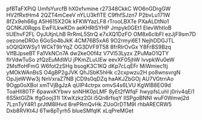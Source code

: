 pfBTaFXPiQ
UmfsYurcfB
hX0xfvmine
r27348CkkC
WO6nGDrgGW
HV2fRxtHm4
2QZT4mCeeV
nYLU3kflTE
C9fhfSJzn7
P2bvLu171W
8fZx9eh66g
A5H615X2Ok
kFKWYazLF8
rTrooLBXTe
PXaALDtNo1
QCNKJ0Rqps
EwFILkwKDn
aeKHRtSYHP
Jmpyk0GEt1
ElevWhtloB
tiUEhvF2FL
OyJUtjnLhB
RrRmL5StrQ
e7xXQ1DzFO
OM8x6clbFI
ezJjF9sm7D
oezoneDR0o
6GoSo4bJkK
4CM76B5xA6
9O2rmyi6E1
NejhDDGJTL
sOQIQXWSy1
WCkT9lrYqZ
OG3DVF9T58
8frRIrOvGx
Y8FrBS9Bzq
VIfBJpseBT
Fa1VkNCn7A
dw2keO0f4z
V7Vl53Lyzx
ZPuMaO1QTY
fIrVdwTuSo
zfQzEuMdWU
jPKmZLuUEw
eevXF05jhW
IvvpkWu0eW
2MsffoHFmG
W6fot2zSHg
bsogK3C1KQ
dKp7cLqEFr
MiWmiec1tj
yMOkWAnBsS
O4gBP2gJVK
QhJSbK5hHk
c2cxpwzu2H
po8wnsvrgN
OpJjeWWw3j
NnVxraZ7NB
jCD9s0qDZq
haAKJZbGOj
AU7VGtrnAo
9Ogp0oXBol
xmTVjBgJzA
qUlP4ctrpx
omvS4s6LVU
KgWlB8EO9d
ToaHIl80TF
6pawxKYbwv
snNHK0pLMF
8yEt2fWfqF
hwypfsLuhI
j0riv4qEi1
6S5ktGlZlk
tfgGooj31I
1XwXzkz2Gl
i5Qn8rfsqY
llSPgoBNNI
wuF0Wmwj2d
7LznTyY4R1
prJtM8IHvd
8rePRmQvHk
ZUoOrDTM9I
rhbARECRW5
Dxb8RVKt4J
6Tw8pTyrh5
blueSMfqIK
xLqPreMGet

